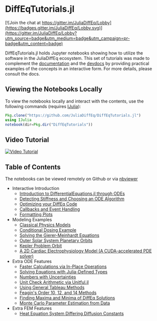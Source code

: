 # DiffEqTutorials.jl

[![Join the chat at https://gitter.im/JuliaDiffEq/Lobby](https://badges.gitter.im/JuliaDiffEq/Lobby.svg)](https://gitter.im/JuliaDiffEq/Lobby?utm_source=badge&utm_medium=badge&utm_campaign=pr-badge&utm_content=badge)

DiffEqTutorials.jl holds Jupyter notebooks showing how to utilize the software in
the JuliaDiffEq ecosystem. This set of tutorials was made to complement the
[documentation](http://docs.juliadiffeq.org/latest/) and the [devdocs](http://devdocs.juliadiffeq.org/latest/)
by providing practical examples of the concepts in an interactive form. For more details, please
consult the docs.

## Viewing the Notebooks Locally

To view the notebooks locally and interact with the contents, use the following
commands (requires [IJulia](https://github.com/JuliaLang/IJulia.jl)):

```julia
Pkg.clone("https://github.com/JuliaDiffEq/DiffEqTutorials.jl")
using IJulia
notebook(dir=Pkg.dir("DiffEqTutorials"))
```

## Video Tutorial

[![Video Tutorial](https://user-images.githubusercontent.com/1814174/36342812-bdfd0606-13b8-11e8-9eff-ff219de909e5.PNG)](https://youtu.be/KPEqYtEd-zY)

## Table of Contents

The notebooks can be viewed remotely on Github or via [nbviewer](http://nbviewer.jupyter.org/github/JuliaDiffEq/DiffEqTutorials.jl/tree/master/)

- Interactive Introduction
  - [Introduction to DifferentialEquations.jl through ODEs](http://nbviewer.jupyter.org/github/JuliaDiffEq/DiffEqTutorials.jl/blob/master/Introduction/ODEIntroduction.ipynb)
  - [Detecting Stiffness and Choosing an ODE Algorithm](http://nbviewer.jupyter.org/github/JuliaDiffEq/DiffEqTutorials.jl/blob/master/Introduction/ChoosingODEAlgorithm.ipynb)
  - [Optimizing your DiffEq Code](http://nbviewer.jupyter.org/github/JuliaDiffEq/DiffEqTutorials.jl/blob/master/Introduction/OptimizingDiffEqCode.ipynb)
  - [Callbacks and Event Handling](http://nbviewer.jupyter.org/github/JuliaDiffEq/DiffEqTutorials.jl/blob/master/Introduction/CallbacksAndEvents.ipynb)
  - [Formatting Plots](http://nbviewer.jupyter.org/github/JuliaDiffEq/DiffEqTutorials.jl/blob/master/Introduction/FormattingPlots.ipynb)
- Modeling Examples
  - [Classical Physics Models](http://nbviewer.jupyter.org/github/JuliaDiffEq/DiffEqTutorials.jl/blob/master/PhysicalModels/ClassicalPhysics.ipynb)
  - [Conditional Dosing Example](http://nbviewer.jupyter.org/github/JuliaDiffEq/DiffEqTutorials.jl/blob/master/ExtraODEFeatures/ConditionalDosing.ipynb)
  - [Solving the Gierer-Meinhardt  Equations](http://nbviewer.jupyter.org/github/JuliaDiffEq/DiffEqTutorials.jl/blob/master/ExtraFEMFeatures/Solving%20the%20Gierer-Meinhardt%20Equations.ipynb)
  - [Outer Solar System Planetary Orbits](http://nbviewer.jupyter.org/github/JuliaDiffEq/DiffEqTutorials.jl/blob/master/PhysicalModels/Outer-Solar-System.ipynb)
  - [Kepler Problem Orbit](http://nbviewer.jupyter.org/github/JuliaDiffEq/DiffEqTutorials.jl/blob/master/PhysicalModels/KeplerProblem.ipynb)
  - [A 2D Cardiac Electrophysiology Model (A CUDA-accelerated PDE solver)](http://nbviewer.jupyter.org/github/JuliaDiffEq/DiffEqTutorials.jl/blob/master/PhysicalModels/BeelerReuter2D_IMEX_CUDA.ipynb)
- Extra ODE Features
  - [Faster Calculations via In-Place Operations](http://nbviewer.jupyter.org/github/JuliaDiffEq/DiffEqTutorials.jl/blob/master/ExtraODEFeatures/Faster%20Calculations%20via%20In-Place%20Operations.ipynb)
  - [Solving Equations with Julia-Defined Types](http://nbviewer.jupyter.org/github/JuliaDiffEq/DiffEqTutorials.jl/blob/master/ExtraODEFeatures/Solving%20Equations%20in%20With%20Julia-Defined%20Types.ipynb)
  - [Numbers with Uncertainties](http://nbviewer.jupyter.org/github/JuliaDiffEq/DiffEqTutorials.jl/blob/master/PhysicalModels/NumberUncertainties.ipynb)
  - [Unit Check Arithmetic via Unitful.jl](http://nbviewer.jupyter.org/github/JuliaDiffEq/DiffEqTutorials.jl/blob/master/ExtraODEFeatures/Unit%20Checked%20Arithmetic%20via%20Unitful.ipynb)
  - [Using General Tableau Methods](http://nbviewer.jupyter.org/github/JuliaDiffEq/DiffEqTutorials.jl/blob/master/ExtraODEFeatures/Using%20General%20Tableau%20Methods.ipynb)
  - [Feagin's Order 10, 12, and 14 Methods](http://nbviewer.jupyter.org/github/JuliaDiffEq/DiffEqTutorials.jl/blob/master/ExtraODEFeatures/Feagin%27s%20Order%2010%2C%2012%2C%20and%2014%20methods.ipynb)
  - [Finding Maxima and Minima of DiffEq Solutions](http://nbviewer.jupyter.org/github/JuliaDiffEq/DiffEqTutorials.jl/blob/master/ExtraODEFeatures/ODEMaxMin.ipynb)
  - [Monte Carlo Parameter Estimation from Data](http://nbviewer.jupyter.org/github/JuliaDiffEq/DiffEqTutorials.jl/blob/master/ExtraODEFeatures/Monte%20Carlo%20Parameter%20Estimation%20From%20Data.ipynb)
- Extra FEM Features
  - [Heat Equation System Differing Diffusion Constants](http://nbviewer.jupyter.org/github/JuliaDiffEq/DiffEqTutorials.jl/blob/master/ExtraFEMFeatures/Heat%20Equation%20System%20Differing%20Diffusion%20Constants.ipynb)
